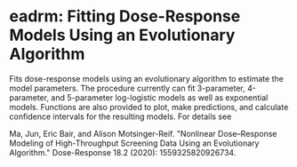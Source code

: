 # eadrm: Fitting Dose-Response Models Using an Evolutionary Algorithm
Fits dose-response models using an evolutionary algorithm to estimate the model parameters. The procedure currently can fit 3-parameter, 4-parameter, and 5-parameter log-logistic models as well as exponential models. Functions are also provided to plot, make predictions, and calculate confidence intervals for the resulting models. For details see

Ma, Jun, Eric Bair, and Alison Motsinger-Reif. "Nonlinear Dose–Response Modeling of High-Throughput Screening Data Using an Evolutionary Algorithm." Dose-Response 18.2 (2020): 1559325820926734.
